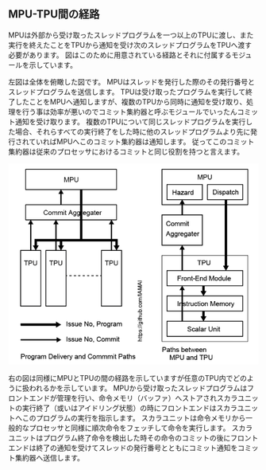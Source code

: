 ## MPU-TPU間の経路


MPUは外部から受け取ったスレッドプログラムを一つ以上のTPUに渡し、また実行を終えたことをTPUから通知を受け次のスレッドプログラムをTPUへ渡す必要があります。
図はこのために用意されている経路とそれに付属するモジュールを示しています。

左図は全体を俯瞰した図です。
MPUはスレッドを発行した際のその発行番号とスレッドプログラムを送信します。
TPUは受け取ったプログラムを実行して終了したことをMPUへ通知しますが、複数のTPUから同時に通知を受け取り、処理を行う事は効率が悪いのでコミット集約器と呼ぶモジュールでいったんコミット通知を受け取ります。
複数のTPUについて同じスレッドプログラムを実行した場合、それらすべての実行終了をした時に他のスレッドプログラムより先に発行されていればMPUへこのコミット集約器は通知します。
従ってこのコミット集約器は従来のプロセッサにおけるコミットと同じ役割を持つと言えます。


<div align="center">
  <img src="./MPU_TPU_Path.png"
       alt="HTML image alt text"
       title="MPUとTPUの間の経路"
       width="550px"
  />
</div>


右の図は同様にMPUとTPUの間の経路を示していますが任意のTPU内でどのように扱われるかを示しています。
MPUから受け取ったスレッドプログラムはフロントエンドが管理を行い、命令メモリ（バッファ）へストアされスカラユニットの実行終了（或いはアイドリング状態）の時にフロントエンドはスカラユニットへこのプログラムの実行を指示します。
スカラユニットは命令メモリから一般的なプロセッサと同様に順次命令をフェッチして命令を実行します。
スカラユニットはプログラム終了命令を検出した時その命令のコミットの後にフロントエンドは終了の通知を受けてスレッドの発行番号とともにコミット通知をコミット集約器へ送信します。